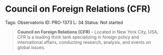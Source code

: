 # Council on Foreign Relations (CFR)

Tags: Observatorio
ID: PRO-1373
L: 34
Status: Not started

> **Council on Foreign Relations (CFR)** - Located in New York City, USA, CFR is a leading think tank specializing in foreign policy and international affairs, conducting research, analysis, and events on global issues.
>